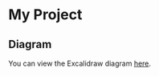 # My Project

## Diagram

You can view the Excalidraw diagram [here](https://excalidraw.com/#json=EtpBR695V3E-UM0pHAoQs,-bpMdLCSfzGXzOR30Q2DZQ).
